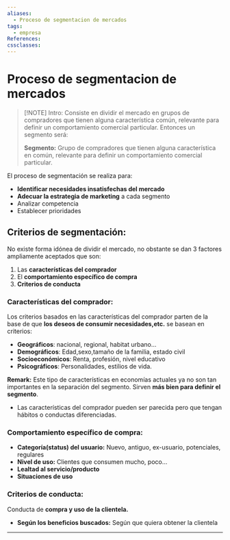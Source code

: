 ```yaml
---
aliases:
  - Proceso de segmentacion de mercados
tags:
  - empresa
References: 
cssclasses:
---
```

# Proceso de segmentacion de mercados

> [!NOTE] Intro: 
> Consiste en dividir el mercado en grupos de compradores que tienen alguna característica común, relevante para definir un comportamiento comercial particular. Entonces un segmento será: 
> 
> **Segmento:** Grupo de compradores que tienen alguna característica en común, relevante para definir un comportamiento comercial particular.

 El proceso de segmentación se realiza para: 
+ **Identificar necesidades insatisfechas del mercado** 
+ **Adecuar la estrategia de marketing** a cada segmento 
+ Analizar competencia 
+ Establecer prioridades

## Criterios de segmentación: 
No existe forma idónea de dividir el mercado, no obstante se dan 3 factores ampliamente aceptados que son: 
1. Las **características del comprador**
2. El **comportamiento específico de compra**
3. **Criterios de conducta**
### Características del comprador:
Los criterios basados en las características del comprador parten de la base de que **los deseos de consumir necesidades,etc.** se basean en criterios: 
+ **Geográficos**: nacional, regional, habitat urbano…
+ **Demográficos**: Edad,sexo,tamaño de la familia, estado civil
+ **Socioeconómicos**: Renta, profesión, nivel educativo
+ **Psicográficos**: Personalidades, estilios de vida. 

**Remark:**
Este tipo de características en economías actuales ya no son tan importantes en la separación del segmento. Sirven **más bien para definir el segmento**. 
+ Las características del comprador pueden ser parecida pero que tengan hábitos o conductas diferenciadas. 

### Comportamiento específico de compra: 
+ **Categoría(status) del usuario:** Nuevo, antiguo, ex-usuario, potenciales, regulares
+ **Nivel de uso:** Clientes que consumen mucho, poco…
+ **Lealtad al servicio/producto**
+ **Situaciones de uso**
### Criterios de conducta: 
Conducta de **compra y uso de la clientela.** 
+ **Según los beneficios buscados:** Según que quiera obtener la clientela

***
